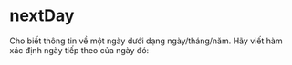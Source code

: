 # nextDay
Cho biết thông tin về một ngày dưới dạng ngày/tháng/năm. Hãy viết hàm xác định ngày tiếp theo của ngày đó:
